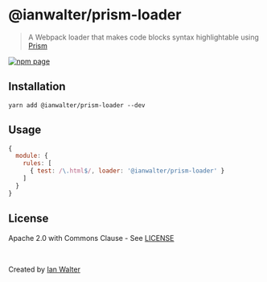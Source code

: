 # @ianwalter/prism-loader
> A Webpack loader that makes code blocks syntax highlightable using
> [Prism][prismUrl]

[![npm page][npmImage]][npmUrl]

## Installation

```console
yarn add @ianwalter/prism-loader --dev
```

## Usage

```js
{
  module: {
    rules: [
      { test: /\.html$/, loader: '@ianwalter/prism-loader' }
    ]
  }
}
```

## License

Apache 2.0 with Commons Clause - See [LICENSE][licenseUrl]

&nbsp;

Created by [Ian Walter](https://iankwalter.com)

[prismUrl]: https://prismjs.com/
[npmImage]: https://img.shields.io/npm/v/@ianwalter/prism-loader.svg
[npmUrl]: https://www.npmjs.com/package/@ianwalter/prism-loader
[licenseUrl]: https://github.com/ianwalter/prism-loader/blob/master/LICENSE
